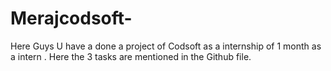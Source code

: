 # Merajcodsoft-
Here Guys U have a done a project of Codsoft as a internship of 1 month as a intern . Here the 3 tasks are mentioned in the Github file.
